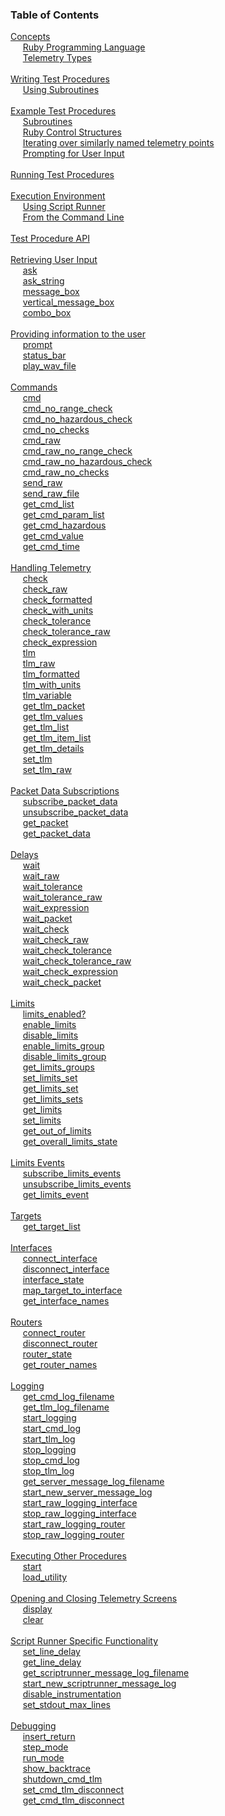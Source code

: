 ### Table of Contents

<span>[Concepts](#concepts)</span><br/>
&nbsp;&nbsp;&nbsp;&nbsp; [Ruby Programming Language](#ruby-programming-language)<br/>
&nbsp;&nbsp;&nbsp;&nbsp; [Telemetry Types](#telemetry-types)<br/>
<br/>
<span>[Writing Test Procedures](#writing-test-procedures)</span><br/>
&nbsp;&nbsp;&nbsp;&nbsp; [Using Subroutines](#using-subroutines)<br/>
<br/>
<span>[Example Test Procedures](#example-test-procedures)</span><br/>
&nbsp;&nbsp;&nbsp;&nbsp; [Subroutines](#subroutines)<br/>
&nbsp;&nbsp;&nbsp;&nbsp; [Ruby Control Structures](#ruby-control-structures)<br/>
&nbsp;&nbsp;&nbsp;&nbsp; [Iterating over similarly named telemetry points](#iterating-over-similarly-named-telemetry-points)<br/>
&nbsp;&nbsp;&nbsp;&nbsp; [Prompting for User Input](#prompting-for-user-input)<br/>
<br/>
<span>[Running Test Procedures](#running-test-procedures)</span><br/>
<br/>
<span>[Execution Environment](#execution-environment)</span><br/>
&nbsp;&nbsp;&nbsp;&nbsp; [Using Script Runner](#using-script-runner)<br/>
&nbsp;&nbsp;&nbsp;&nbsp; [From the Command Line](#from-the-command-line)<br/>
<br/>
<span>[Test Procedure API](#test-procedure-api)</span><br/>
<br/>
<span>[Retrieving User Input](#retrieving-user-input)</span><br/>
&nbsp;&nbsp;&nbsp;&nbsp; [ask](#ask)<br/>
&nbsp;&nbsp;&nbsp;&nbsp; [ask_string](#askstring)<br/>
&nbsp;&nbsp;&nbsp;&nbsp; [message_box](#messagebox)<br/>
&nbsp;&nbsp;&nbsp;&nbsp; [vertical_message_box](#verticalmessagebox)<br/>
&nbsp;&nbsp;&nbsp;&nbsp; [combo_box](#combobox)<br/>
<br/>
<span>[Providing information to the user](#providing-information-to-the-user)</span><br/>
&nbsp;&nbsp;&nbsp;&nbsp; [prompt](#prompt)<br/>
&nbsp;&nbsp;&nbsp;&nbsp; [status_bar](#statusbar)<br/>
&nbsp;&nbsp;&nbsp;&nbsp; [play_wav_file](#playwavfile)<br/>
<br/>
<span>[Commands](#commands)</span><br/>
&nbsp;&nbsp;&nbsp;&nbsp; [cmd](#cmd)<br/>
&nbsp;&nbsp;&nbsp;&nbsp; [cmd_no_range_check](#cmdnorangecheck)<br/>
&nbsp;&nbsp;&nbsp;&nbsp; [cmd_no_hazardous_check](#cmdnohazardouscheck)<br/>
&nbsp;&nbsp;&nbsp;&nbsp; [cmd_no_checks](#cmdnochecks)<br/>
&nbsp;&nbsp;&nbsp;&nbsp; [cmd_raw](#cmdraw)<br/>
&nbsp;&nbsp;&nbsp;&nbsp; [cmd_raw_no_range_check](#cmdrawnorangecheck)<br/>
&nbsp;&nbsp;&nbsp;&nbsp; [cmd_raw_no_hazardous_check](#cmdrawnohazardouscheck)<br/>
&nbsp;&nbsp;&nbsp;&nbsp; [cmd_raw_no_checks](#cmdrawnochecks)<br/>
&nbsp;&nbsp;&nbsp;&nbsp; [send_raw](#sendraw)<br/>
&nbsp;&nbsp;&nbsp;&nbsp; [send_raw_file](#sendrawfile)<br/>
&nbsp;&nbsp;&nbsp;&nbsp; [get_cmd_list](#getcmdlist)<br/>
&nbsp;&nbsp;&nbsp;&nbsp; [get_cmd_param_list](#getcmdparamlist)<br/>
&nbsp;&nbsp;&nbsp;&nbsp; [get_cmd_hazardous](#getcmdhazardous)<br/>
&nbsp;&nbsp;&nbsp;&nbsp; [get_cmd_value](#getcmdvalue)<br/>
&nbsp;&nbsp;&nbsp;&nbsp; [get_cmd_time](#getcmdtime)<br/>
<br/>
<span>[Handling Telemetry](#handling-telemetry)</span><br/>
&nbsp;&nbsp;&nbsp;&nbsp; [check](#check)<br/>
&nbsp;&nbsp;&nbsp;&nbsp; [check_raw](#checkraw)<br/>
&nbsp;&nbsp;&nbsp;&nbsp; [check_formatted](#checkformatted)<br/>
&nbsp;&nbsp;&nbsp;&nbsp; [check_with_units](#checkwithunits)<br/>
&nbsp;&nbsp;&nbsp;&nbsp; [check_tolerance](#checktolerance)<br/>
&nbsp;&nbsp;&nbsp;&nbsp; [check_tolerance_raw](#checktoleranceraw)<br/>
&nbsp;&nbsp;&nbsp;&nbsp; [check_expression](#checkexpression)<br/>
&nbsp;&nbsp;&nbsp;&nbsp; [tlm](#tlm)<br/>
&nbsp;&nbsp;&nbsp;&nbsp; [tlm_raw](#tlmraw)<br/>
&nbsp;&nbsp;&nbsp;&nbsp; [tlm_formatted](#tlmformatted)<br/>
&nbsp;&nbsp;&nbsp;&nbsp; [tlm_with_units](#tlmwithunits)<br/>
&nbsp;&nbsp;&nbsp;&nbsp; [tlm_variable](#tlmvariable)<br/>
&nbsp;&nbsp;&nbsp;&nbsp; [get_tlm_packet](#gettlmpacket)<br/>
&nbsp;&nbsp;&nbsp;&nbsp; [get_tlm_values](#gettlmvalues)<br/>
&nbsp;&nbsp;&nbsp;&nbsp; [get_tlm_list](#gettlmlist)<br/>
&nbsp;&nbsp;&nbsp;&nbsp; [get_tlm_item_list](#gettlmitemlist)<br/>
&nbsp;&nbsp;&nbsp;&nbsp; [get_tlm_details](#gettlmdetails)<br/>
&nbsp;&nbsp;&nbsp;&nbsp; [set_tlm](#settlm)<br/>
&nbsp;&nbsp;&nbsp;&nbsp; [set_tlm_raw](#settlmraw)<br/>
<br/>
<span>[Packet Data Subscriptions](#packet-data-subscriptions)</span><br/>
&nbsp;&nbsp;&nbsp;&nbsp; [subscribe_packet_data](#subscribepacketdata)<br/>
&nbsp;&nbsp;&nbsp;&nbsp; [unsubscribe_packet_data](#unsubscribepacketdata)<br/>
&nbsp;&nbsp;&nbsp;&nbsp; [get_packet](#getpacket)<br/>
&nbsp;&nbsp;&nbsp;&nbsp; [get_packet_data](#getpacketdata)<br/>
<br/>
<span>[Delays](#delays)</span><br/>
&nbsp;&nbsp;&nbsp;&nbsp; [wait](#wait)<br/>
&nbsp;&nbsp;&nbsp;&nbsp; [wait_raw](#waitraw)<br/>
&nbsp;&nbsp;&nbsp;&nbsp; [wait_tolerance](#waittolerance)<br/>
&nbsp;&nbsp;&nbsp;&nbsp; [wait_tolerance_raw](#waittoleranceraw)<br/>
&nbsp;&nbsp;&nbsp;&nbsp; [wait_expression](#waitexpression)<br/>
&nbsp;&nbsp;&nbsp;&nbsp; [wait_packet](#waitpacket)<br/>
&nbsp;&nbsp;&nbsp;&nbsp; [wait_check](#waitcheck)<br/>
&nbsp;&nbsp;&nbsp;&nbsp; [wait_check_raw](#waitcheckraw)<br/>
&nbsp;&nbsp;&nbsp;&nbsp; [wait_check_tolerance](#waitchecktolerance)<br/>
&nbsp;&nbsp;&nbsp;&nbsp; [wait_check_tolerance_raw](#waitchecktoleranceraw)<br/>
&nbsp;&nbsp;&nbsp;&nbsp; [wait_check_expression](#waitcheckexpression)<br/>
&nbsp;&nbsp;&nbsp;&nbsp; [wait_check_packet](#waitcheckpacket)<br/>
<br/>
<span>[Limits](#limits)</span><br/>
&nbsp;&nbsp;&nbsp;&nbsp; [limits_enabled?](#limitsenabled?)<br/>
&nbsp;&nbsp;&nbsp;&nbsp; [enable_limits](#enablelimits)<br/>
&nbsp;&nbsp;&nbsp;&nbsp; [disable_limits](#disablelimits)<br/>
&nbsp;&nbsp;&nbsp;&nbsp; [enable_limits_group](#enablelimitsgroup)<br/>
&nbsp;&nbsp;&nbsp;&nbsp; [disable_limits_group](#disablelimitsgroup)<br/>
&nbsp;&nbsp;&nbsp;&nbsp; [get_limits_groups](#getlimitsgroups)<br/>
&nbsp;&nbsp;&nbsp;&nbsp; [set_limits_set](#setlimitsset)<br/>
&nbsp;&nbsp;&nbsp;&nbsp; [get_limits_set](#getlimitsset)<br/>
&nbsp;&nbsp;&nbsp;&nbsp; [get_limits_sets](#getlimitssets)<br/>
&nbsp;&nbsp;&nbsp;&nbsp; [get_limits](#getlimits)<br/>
&nbsp;&nbsp;&nbsp;&nbsp; [set_limits](#setlimits)<br/>
&nbsp;&nbsp;&nbsp;&nbsp; [get_out_of_limits](#getoutoflimits)<br/>
&nbsp;&nbsp;&nbsp;&nbsp; [get_overall_limits_state](#getoveralllimitsstate)<br/>
<br/>
<span>[Limits Events](#limits-events)</span><br/>
&nbsp;&nbsp;&nbsp;&nbsp; [subscribe_limits_events](#subscribelimitsevents)<br/>
&nbsp;&nbsp;&nbsp;&nbsp; [unsubscribe_limits_events](#unsubscribelimitsevents)<br/>
&nbsp;&nbsp;&nbsp;&nbsp; [get_limits_event](#getlimitsevent)<br/>
<br/>
<span>[Targets](#targets)</span><br/>
&nbsp;&nbsp;&nbsp;&nbsp; [get_target_list](#gettargetlist)<br/>
<br/>
<span>[Interfaces](#interfaces)</span><br/>
&nbsp;&nbsp;&nbsp;&nbsp; [connect_interface](#connectinterface)<br/>
&nbsp;&nbsp;&nbsp;&nbsp; [disconnect_interface](#disconnectinterface)<br/>
&nbsp;&nbsp;&nbsp;&nbsp; [interface_state](#interfacestate)<br/>
&nbsp;&nbsp;&nbsp;&nbsp; [map_target_to_interface](#maptargettointerface)<br/>
&nbsp;&nbsp;&nbsp;&nbsp; [get_interface_names](#getinterfacenames)<br/>
<br/>
<span>[Routers](#routers)</span><br/>
&nbsp;&nbsp;&nbsp;&nbsp; [connect_router](#connectrouter)<br/>
&nbsp;&nbsp;&nbsp;&nbsp; [disconnect_router](#disconnectrouter)<br/>
&nbsp;&nbsp;&nbsp;&nbsp; [router_state](#routerstate)<br/>
&nbsp;&nbsp;&nbsp;&nbsp; [get_router_names](#getrouternames)<br/>
<br/>
<span>[Logging](#logging)</span><br/>
&nbsp;&nbsp;&nbsp;&nbsp; [get_cmd_log_filename](#getcmdlogfilename)<br/>
&nbsp;&nbsp;&nbsp;&nbsp; [get_tlm_log_filename](#gettlmlogfilename)<br/>
&nbsp;&nbsp;&nbsp;&nbsp; [start_logging](#startlogging)<br/>
&nbsp;&nbsp;&nbsp;&nbsp; [start_cmd_log](#startcmdlog)<br/>
&nbsp;&nbsp;&nbsp;&nbsp; [start_tlm_log](#starttlmlog)<br/>
&nbsp;&nbsp;&nbsp;&nbsp; [stop_logging](#stoplogging)<br/>
&nbsp;&nbsp;&nbsp;&nbsp; [stop_cmd_log](#stopcmdlog)<br/>
&nbsp;&nbsp;&nbsp;&nbsp; [stop_tlm_log](#stoptlmlog)<br/>
&nbsp;&nbsp;&nbsp;&nbsp; [get_server_message_log_filename](#getservermessagelogfilename)<br/>
&nbsp;&nbsp;&nbsp;&nbsp; [start_new_server_message_log](#startnewservermessagelog)<br/>
&nbsp;&nbsp;&nbsp;&nbsp; [start_raw_logging_interface](#startrawlogginginterface)<br/>
&nbsp;&nbsp;&nbsp;&nbsp; [stop_raw_logging_interface](#stoprawlogginginterface)<br/>
&nbsp;&nbsp;&nbsp;&nbsp; [start_raw_logging_router](#startrawloggingrouter)<br/>
&nbsp;&nbsp;&nbsp;&nbsp; [stop_raw_logging_router](#stoprawloggingrouter)<br/>
<br/>
<span>[Executing Other Procedures](#executing-other-procedures)</span><br/>
&nbsp;&nbsp;&nbsp;&nbsp; [start](#start)<br/>
&nbsp;&nbsp;&nbsp;&nbsp; [load_utility](#loadutility)<br/>
<br/>
<span>[Opening and Closing Telemetry Screens](#opening-and-closing-telemetry-screens)</span><br/>
&nbsp;&nbsp;&nbsp;&nbsp; [display](#display)<br/>
&nbsp;&nbsp;&nbsp;&nbsp; [clear](#clear)<br/>
<br/>
<span>[Script Runner Specific Functionality](#script-runner-specific-functionality)</span><br/>
&nbsp;&nbsp;&nbsp;&nbsp; [set_line_delay](#setlinedelay)<br/>
&nbsp;&nbsp;&nbsp;&nbsp; [get_line_delay](#getlinedelay)<br/>
&nbsp;&nbsp;&nbsp;&nbsp; [get_scriptrunner_message_log_filename](#getscriptrunnermessagelogfilename)<br/>
&nbsp;&nbsp;&nbsp;&nbsp; [start_new_scriptrunner_message_log](#startnewscriptrunnermessagelog)<br/>
&nbsp;&nbsp;&nbsp;&nbsp; [disable_instrumentation](#disableinstrumentation)<br/>
&nbsp;&nbsp;&nbsp;&nbsp; [set_stdout_max_lines](#setstdoutmaxlines)<br/>
<br/>
<span>[Debugging](#debugging)</span><br/>
&nbsp;&nbsp;&nbsp;&nbsp; [insert_return](#insertreturn)<br/>
&nbsp;&nbsp;&nbsp;&nbsp; [step_mode](#stepmode)<br/>
&nbsp;&nbsp;&nbsp;&nbsp; [run_mode](#runmode)<br/>
&nbsp;&nbsp;&nbsp;&nbsp; [show_backtrace](#showbacktrace)<br/>
&nbsp;&nbsp;&nbsp;&nbsp; [shutdown_cmd_tlm](#shutdowncmdtlm)<br/>
&nbsp;&nbsp;&nbsp;&nbsp; [set_cmd_tlm_disconnect](#setcmdtlmdisconnect)<br/>
&nbsp;&nbsp;&nbsp;&nbsp; [get_cmd_tlm_disconnect](#getcmdtlmdisconnect)<br/>
